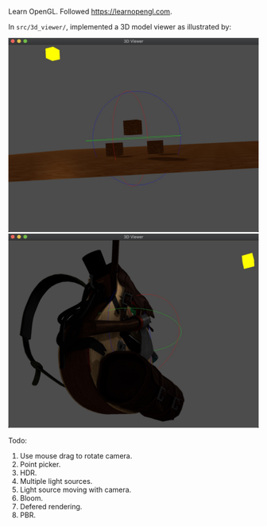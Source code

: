 Learn OpenGL. Followed https://learnopengl.com.

In `src/3d_viewer/`, implemented a 3D model viewer as illustrated by:

<img src="images/3d_viewer.jpg" alt="screenshot of 3d_viewer" style="zoom:50%;" />
<img src="images/3d_viewer_backpack.jpg" alt="screenshot of viewing a backpack model" style="zoom:50%;" />

Todo:

1. Use mouse drag to rotate camera.
2. Point picker.
3. HDR.
4. Multiple light sources.
5. Light source moving with camera.
6. Bloom.
7. Defered rendering.
8. PBR.